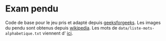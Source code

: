 # Exam pendu

Code de base pour le jeu pris et adapté depuis [geeksforgeeks](https://www.geeksforgeeks.org/hangman-game-with-a-gui-in-python/).
Les images du pendu sont obtenus depuis [wikipedia](https://commons.wikimedia.org/wiki/File:Hangman-0.png#file).
Les mots de `data/liste-mots-alphabetique.txt` viennent d' [ici](https://github.com/SinaC/Lexique/blob/master/WordList/liste-mots-alphabetique.txt).




